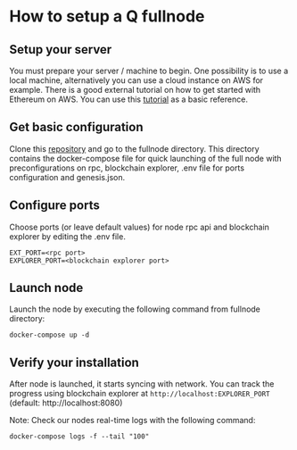 # How to setup a Q fullnode

## Setup your server

You must prepare your server / machine to begin. One possibility is to use a local machine, alternatively you can use a cloud instance on AWS for example. There is a good external tutorial on how to get started with Ethereum on AWS. You can use this [tutorial](https://medium.com/@pilankar.akshay3/how-to-setup-a-ethereum-poa-private-proof-of-authority-ethereum-network-network-on-amazon-aws-5fdf56d2ad93) as a basic reference.

## Get basic configuration

Clone this [repository](https://gitlab.com/q-dev/mainnet-public-tools/) and go to the fullnode directory. This directory contains the docker-compose file for quick launching of the full node with preconfigurations on rpc, blockchain explorer, .env file for ports configuration and genesis.json.

## Configure ports

Choose ports (or leave default values) for node rpc api and blockchain explorer by editing the .env file.

`EXT_PORT=<rpc port>`  
`EXPLORER_PORT=<blockchain explorer port>`

## Launch node

Launch the node by executing the following command from fullnode directory:

`docker-compose up -d`

## Verify your installation

After node is launched, it starts syncing with network. You can track the progress using blockchain explorer at `http://localhost:EXPLORER_PORT` (default: http://localhost:8080)

Note: Check our nodes real-time logs with the following command:

`docker-compose logs -f --tail "100"`
